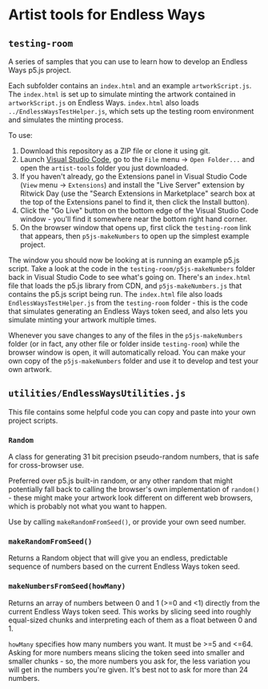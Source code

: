 # Artist tools for Endless Ways

## `testing-room`

A series of samples that you can use to learn how to develop an Endless Ways p5.js project. 

Each subfolder contains an `index.html` and an example `artworkScript.js`. The `index.html` is set up to simulate minting the artwork contained in `artworkScript.js` on Endless Ways. `index.html` also loads `../EndlessWaysTestHelper.js`, which sets up the testing room environment and simulates the minting process.

To use:
1. Download this repository as a ZIP file or clone it using git.
2. Launch [Visual Studio Code](https://code.visualstudio.com), go to the `File` menu -> `Open Folder...` and open the `artist-tools` folder you just downloaded.
3. If you haven't already, go the Extensions panel in Visual Studio Code (`View` menu -> `Extensions`) and install the "Live Server" extension by Ritwick Day (use the "Search Extensions in Marketplace" search box at the top of the Extensions panel to find it, then click the Install button).
4. Click the "Go Live" button on the bottom edge of the Visual Studio Code window - you'll find it somewhere near the bottom right hand corner. 
5. On the browser window that opens up, first click the `testing-room` link that appears, then `p5js-makeNumbers` to open up the simplest example project.

The window you should now be looking at is running an example p5.js script. Take a look at the code in the `testing-room/p5js-makeNumbers` folder back in Visual Studio Code to see what's going on. There's an `index.html` file that loads the p5.js library from CDN, and `p5js-makeNumbers.js` that contains the p5.js script being run. The `index.html` file also loads `EndlessWaysTestHelper.js` from the `testing-room` folder - this is the code that simulates generating an Endless Ways token seed, and also lets you simulate minting your artwork multiple times.

Whenever you save changes to any of the files in the `p5js-makeNumbers` folder (or in fact, any other file or folder inside `testing-room`) while the browser window is open, it will automatically reload. You can make your own copy of the `p5js-makeNumbers` folder and use it to develop and test your own artwork. 

## `utilities/EndlessWaysUtilities.js`

This file contains some helpful code you can copy and paste into your own project scripts.

### `Random`

A class for generating 31 bit precision pseudo-random numbers, that is safe for cross-browser use.

Preferred over p5.js built-in random, or any other random that might potentially fall back to calling the browser's own implementation of `random()` - these might make your artwork look different on different web browsers, which is probably not what you want to happen.

Use by calling `makeRandomFromSeed()`, or provide your own seed number.

### `makeRandomFromSeed()`

Returns a Random object that will give you an endless, predictable sequence of numbers based on the current Endless Ways token seed.

### `makeNumbersFromSeed(howMany)`

Returns an array of numbers between 0 and 1 (>=0 and <1) directly from the current Endless Ways token seed. This works by slicing seed into roughly equal-sized chunks and interpreting each of them as a float between 0 and 1. 

`howMany` specifies how many numbers you want. It must be >=5 and <=64. Asking for more numbers means slicing the token seed into smaller and smaller chunks - so, the more numbers you ask for, the less variation you will get in the numbers you're given. It's best not to ask for more than 24 numbers.

